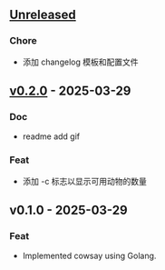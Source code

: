 <a name="unreleased"></a>
## [Unreleased]

### Chore
- 添加 changelog 模板和配置文件


<a name="v0.2.0"></a>
## [v0.2.0] - 2025-03-29
### Doc
- readme add gif

### Feat
- 添加 -c 标志以显示可用动物的数量


<a name="v0.1.0"></a>
## v0.1.0 - 2025-03-29
### Feat
- Implemented cowsay using Golang.


[Unreleased]: https://github.com/yizhixiaokong/gocowsay/compare/v0.2.0...HEAD
[v0.2.0]: https://github.com/yizhixiaokong/gocowsay/compare/v0.1.0...v0.2.0

